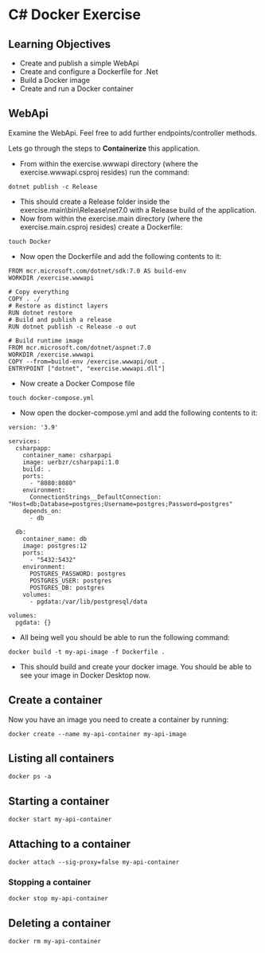 # C# Docker Exercise



## Learning Objectives
- Create and publish a simple WebApi
- Create and configure a Dockerfile for .Net  
- Build a Docker image
- Create and run a Docker container

## WebApi


Examine the WebApi.  Feel free to add further endpoints/controller methods. 

Lets go through the steps to **Containerize** this application.  

- From within the exercise.wwwapi directory (where the exercise.wwwapi.csproj resides) run the 
command:  

```
dotnet publish -c Release 
```

- This should create a Release folder inside the exercise.main\bin\Release\net7.0 with a Release build of the application.  
- Now from within the exercise.main directory (where the exercise.main.csproj resides) create a Dockerfile:
```
touch Docker
```
- Now open the Dockerfile and add the following contents to it:  
```
FROM mcr.microsoft.com/dotnet/sdk:7.0 AS build-env
WORKDIR /exercise.wwwapi

# Copy everything
COPY . ./
# Restore as distinct layers
RUN dotnet restore
# Build and publish a release
RUN dotnet publish -c Release -o out

# Build runtime image
FROM mcr.microsoft.com/dotnet/aspnet:7.0
WORKDIR /exercise.wwwapi
COPY --from=build-env /exercise.wwwapi/out .
ENTRYPOINT ["dotnet", "exercise.wwwapi.dll"]
```
- Now create a Docker Compose file
```
touch docker-compose.yml
```
- Now open the docker-compose.yml and add the following contents to it:
```
version: '3.9'

services:
  csharpapp:
    container_name: csharpapi
    image: uerbzr/csharpapi:1.0
    build: .
    ports:
      - "8080:8080"
    environment:
      ConnectionStrings__DefaultConnection: "Host=db;Database=postgres;Username=postgres;Password=postgres"
    depends_on:
      - db
  
  db:
    container_name: db
    image: postgres:12
    ports:
      - "5432:5432"
    environment:
      POSTGRES_PASSWORD: postgres
      POSTGRES_USER: postgres
      POSTGRES_DB: postgres
    volumes:
      - pgdata:/var/lib/postgresql/data

volumes:
  pgdata: {}
```
- All being well you should be able to run the following command: 
```
docker build -t my-api-image -f Dockerfile .  
```
- This should build and create your docker image.  You should be able to see your image in Docker Desktop now.  

## Create a container
Now you have an image you need to create a container by running:
```
docker create --name my-api-container my-api-image 
```
## Listing all containers 
```
docker ps -a
```
## Starting a container
```
docker start my-api-container
```
## Attaching to a container
```
docker attach --sig-proxy=false my-api-container
```
### Stopping a container
```
docker stop my-api-container
```

## Deleting a container
```
docker rm my-api-container
```


